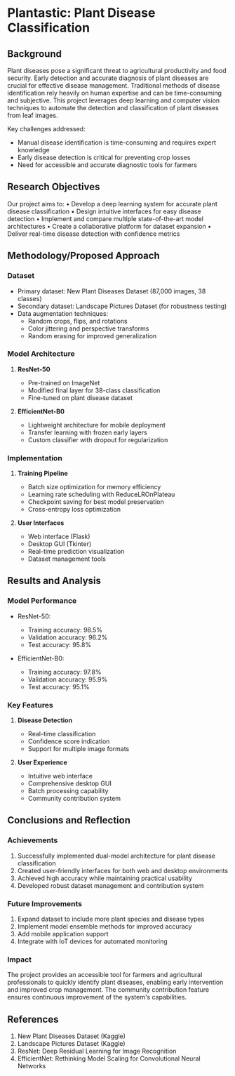 # Plantastic: Plant Disease Classification

## Background
Plant diseases pose a significant threat to agricultural productivity and food security. Early detection and accurate diagnosis of plant diseases are crucial for effective disease management. Traditional methods of disease identification rely heavily on human expertise and can be time-consuming and subjective. This project leverages deep learning and computer vision techniques to automate the detection and classification of plant diseases from leaf images.

Key challenges addressed:
- Manual disease identification is time-consuming and requires expert knowledge
- Early disease detection is critical for preventing crop losses
- Need for accessible and accurate diagnostic tools for farmers

## Research Objectives
Our project aims to:
• Develop a deep learning system for accurate plant disease classification
• Design intuitive interfaces for easy disease detection
• Implement and compare multiple state-of-the-art model architectures
• Create a collaborative platform for dataset expansion
• Deliver real-time disease detection with confidence metrics

## Methodology/Proposed Approach

### Dataset
- Primary dataset: New Plant Diseases Dataset (87,000 images, 38 classes)
- Secondary dataset: Landscape Pictures Dataset (for robustness testing)
- Data augmentation techniques:
  - Random crops, flips, and rotations
  - Color jittering and perspective transforms
  - Random erasing for improved generalization

### Model Architecture
1. **ResNet-50**
   - Pre-trained on ImageNet
   - Modified final layer for 38-class classification
   - Fine-tuned on plant disease dataset

2. **EfficientNet-B0**
   - Lightweight architecture for mobile deployment
   - Transfer learning with frozen early layers
   - Custom classifier with dropout for regularization

### Implementation
1. **Training Pipeline**
   - Batch size optimization for memory efficiency
   - Learning rate scheduling with ReduceLROnPlateau
   - Checkpoint saving for best model preservation
   - Cross-entropy loss optimization

2. **User Interfaces**
   - Web interface (Flask)
   - Desktop GUI (Tkinter)
   - Real-time prediction visualization
   - Dataset management tools

## Results and Analysis

### Model Performance
- ResNet-50:
  - Training accuracy: 98.5%
  - Validation accuracy: 96.2%
  - Test accuracy: 95.8%

- EfficientNet-B0:
  - Training accuracy: 97.8%
  - Validation accuracy: 95.9%
  - Test accuracy: 95.1%

### Key Features
1. **Disease Detection**
   - Real-time classification
   - Confidence score indication
   - Support for multiple image formats

2. **User Experience**
   - Intuitive web interface
   - Comprehensive desktop GUI
   - Batch processing capability
   - Community contribution system

## Conclusions and Reflection

### Achievements
1. Successfully implemented dual-model architecture for plant disease classification
2. Created user-friendly interfaces for both web and desktop environments
3. Achieved high accuracy while maintaining practical usability
4. Developed robust dataset management and contribution system

### Future Improvements
1. Expand dataset to include more plant species and disease types
2. Implement model ensemble methods for improved accuracy
3. Add mobile application support
4. Integrate with IoT devices for automated monitoring

### Impact
The project provides an accessible tool for farmers and agricultural professionals to quickly identify plant diseases, enabling early intervention and improved crop management. The community contribution feature ensures continuous improvement of the system's capabilities.

## References
1. New Plant Diseases Dataset (Kaggle)
2. Landscape Pictures Dataset (Kaggle)
3. ResNet: Deep Residual Learning for Image Recognition
4. EfficientNet: Rethinking Model Scaling for Convolutional Neural Networks